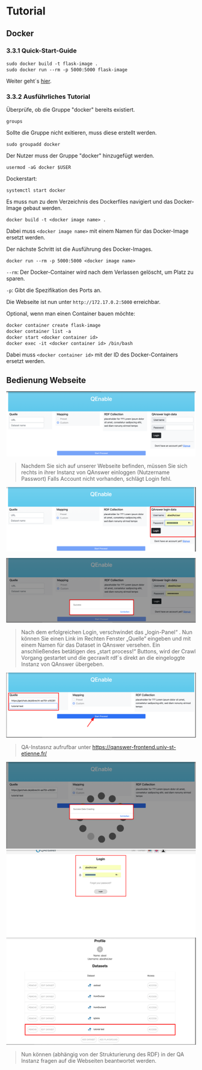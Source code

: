 # Tutorial

## Docker

### 3.3.1 Quick-Start-Guide

    sudo docker build -t flask-image .
    sudo docker run --rm -p 5000:5000 flask-image

Weiter geht´s [hier](#ip).

### 3.3.2 Ausführliches Tutorial

Überprüfe, ob die Gruppe "docker" bereits existiert.

    groups 
    
Sollte die Gruppe nicht exitieren, muss diese erstellt werden.

    sudo groupadd docker


Der Nutzer muss der Gruppe "docker" hinzugefügt werden.

    usermod -aG docker $USER

Dockerstart:

    systemctl start docker

Es muss nun zu dem Verzeichnis des Dockerfiles navigiert und das Docker-Image gebaut werden.

    docker build -t <docker image name> .

Dabei muss `<docker image name>` mit einem Namen für das Docker-Image ersetzt werden. 

Der nächste Schritt ist die Ausführung des Docker-Images.

    docker run --rm -p 5000:5000 <docker image name>


`--rm`: Der Docker-Container wird nach dem Verlassen gelöscht, um Platz zu sparen.

`-p`: Gibt die Spezifikation des Ports an.

<a name="ip" ></a>Die Webseite ist nun unter `http://172.17.0.2:5000` erreichbar.


Optional, wenn man einen Container bauen möchte: 

    docker container create flask-image
    docker container list -a 
    docker start <docker container id>
    docker exec -it <docker container id> /bin/bash

Dabei muss `<docker container id>` mit der ID des Docker-Containers ersetzt werden. 

## Bedienung Webseite

![image](doc/assets/sprint2/step0.png)

> Nachdem Sie sich auf unserer Webseite befinden, müssen Sie sich rechts in ihrer Instanz von QAnswer einloggen (Nutzername Passwort)
> Falls Account nicht vorhanden, schlägt Login fehl.

![image](doc/assets/sprint2/step1.png)


![image](doc/assets/sprint2/step2.png)

> Nach dem erfolgreichen Login, verschwindet das „login-Panel“ .
> Nun können Sie einen Link im Rechten Fenster „Quelle“ eingeben und mit einem Namen für das Dataset in QAnswer versehen.
> Ein anschließendes betätigen des „start process!“ Buttons, wird der Crawl Vorgang gestartet und die gecrawlt rdf´s direkt an die eingeloggte Instanz von QAnswer übergeben.


![image](doc/assets/sprint2/step3.png)

> QA-Instasnz aufrufbar unter https://qanswer-frontend.univ-st-etienne.fr/

![image](doc/assets/sprint2/step4.png)
![image](doc/assets/sprint2/step5.png)
![image](doc/assets/sprint2/step6.png)
> Nun können (abhängig von der Strukturierung des RDF) in der QA Instanz fragen auf die Webseiten beantwortet werden.
